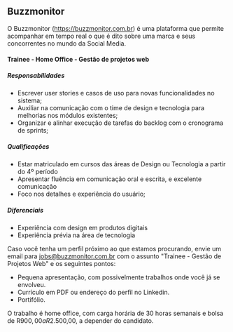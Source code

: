 ## Buzzmonitor
O Buzzmonitor (https://buzzmonitor.com.br) é uma plataforma que permite acompanhar em tempo real o que é dito sobre uma marca e seus concorrentes no mundo da Social Media.

#### Trainee - Home Office - Gestão de projetos web

##### Responsabilidades
* Escrever user stories e casos de uso para novas funcionalidades no sistema;
* Auxiliar na comunicação com o time de design e tecnologia para melhorias nos módulos existentes;
* Organizar e alinhar execução de tarefas do backlog com o cronograma de sprints;

##### Qualificações
* Estar matriculado em cursos das áreas de Design ou Tecnologia a partir do 4º período
* Apresentar fluência em comunicação oral e escrita, e excelente comunicação
* Foco nos detalhes e experiência do usuário;

##### Diferenciais
* Experiência com design em produtos digitais
* Experiência prévia na área de tecnologia

Caso você tenha um perfil próximo ao que estamos procurando, envie um email para jobs@buzzmonitor.com.br com o assunto "Trainee - Gestão de Projetos Web" e os seguintes pontos:

* Pequena apresentação, com possivelmente trabalhos onde você já se envolveu.
* Currículo em PDF ou endereço do perfil no Linkedin.
* Portifólio.

O trabalho é home office, com carga horária de 30 horas semanais e bolsa de R$900,00 a R$2.500,00, a depender do candidato.
